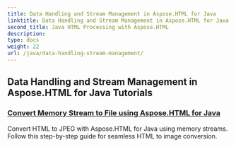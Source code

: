 ```yaml
---
title: Data Handling and Stream Management in Aspose.HTML for Java
linktitle: Data Handling and Stream Management in Aspose.HTML for Java
second_title: Java HTML Processing with Aspose.HTML
description: 
type: docs
weight: 22
url: /java/data-handling-stream-management/
---
```


## Data Handling and Stream Management in Aspose.HTML for Java Tutorials
### [Convert Memory Stream to File using Aspose.HTML for Java](./memory-stream-to-file/)
Convert HTML to JPEG with Aspose.HTML for Java using memory streams. Follow this step-by-step guide for seamless HTML to image conversion.